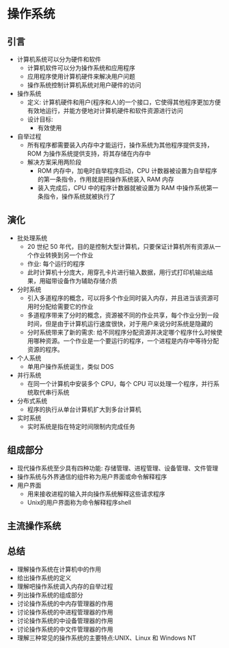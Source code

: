 # 操作系统

## 引言

- 计算机系统可以分为硬件和软件
  - 计算机软件可以分为操作系统和应用程序
  - 应用程序使用计算机硬件来解决用户问题
  - 操作系统控制计算机系统对用户硬件的访问
- 操作系统
  - 定义: 计算机硬件和用户(程序和人)的一个接口，它使得其他程序更加方便有效地运行，并能方便地对计算机硬件和软件资源进行访问
  - 设计目标:
    - 有效使用
- 自举过程
  - 所有程序都需要装入内存中才能运行，操作系统为其他程序提供支持，ROM 为操作系统提供支持，将其存储在内存中
  - 解决方案采用两阶段
    - ROM 内存中，加电时自举程序启动，CPU 计数器被设置为自举程序的第一条指令，作用就是把操作系统装入 RAM 内存
    - 装入完成后，CPU 中的程序计数器就被设置为 RAM 中操作系统第一条指令，操作系统就被执行了

## 演化

- 批处理系统
  - 20 世纪 50 年代，目的是控制大型计算机，只要保证计算机所有资源从一个作业转换到另一个作业
  - 作业: 每个运行的程序
  - 此时计算机十分庞大，用穿孔卡片进行输入数据，用行式打印机输出结果，用磁带设备作为辅助存储介质
- 分时系统
  - 引入多道程序的概念，可以将多个作业同时装入内存，并且进当该资源可用时分配给需要它的作业
  - 多道程序带来了分时的概念，资源被不同的作业共享，每个作业分到一段时间，但是由于计算机运行速度很快，对于用户来说分时系统是隐藏的
  - 分时系统带来了新的需求: 给不同程序分配资源并决定哪个程序什么时候使用哪种资源。一个作业是一个要运行的程序，一个进程是内存中等待分配资源的程序。
- 个人系统
  - 单用户操作系统诞生，类似 DOS
- 并行系统
  - 在同一个计算机中安装多个 CPU，每个 CPU 可以处理一个程序，并行系统取代串行系统
- 分布式系统
  - 程序的执行从单台计算机扩大到多台计算机
- 实时系统
  - 实时系统是指在特定时间限制内完成任务

## 组成部分

- 现代操作系统至少具有四种功能: 存储管理、进程管理、设备管理、文件管理
- 操作系统与外界通信的组件称为用户界面或命令解释程序
- 用户界面
  - 用来接收进程的输入并向操作系统解释这些请求程序
  - Unix的用户界面称为命令解释程序shell

## 主流操作系统

## 总结

- 理解操作系统在计算机中的作用
- 给出操作系统的定义
- 理解吧操作系统调入内存的自举过程
- 列出操作系统的组成部分
- 讨论操作系统的中内存管理器的作用
- 讨论操作系统的中进程管理器的作用
- 讨论操作系统的中设备管理器的作用
- 讨论操作系统的中文件管理器的作用
- 理解三种常见的操作系统的主要特点:UNIX、Linux 和 Windows NT
